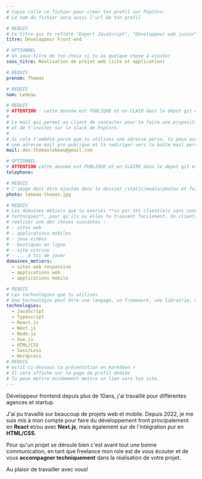 ```yaml
---
# Copie colle ce fichier pour créer ton profil sur PopCorn.
# Le nom du fichier sera aussi l'url de ton profil

# REQUIS
# Le titre qui te refléte "Expert JavaScript", "Développeur web junior"
titre: Développeur Front-end

# OPTIONNEL
# Un sous-titre de ton choix si tu as quelque chose à ajouter
sous_titre: Réalisation de projet web (site et application)

# REQUIS
prenom: Thomas

# REQUIS
nom: Lebeau

# REQUIS
# ATTENTION : cette donnée est PUBLIQUE et en CLAIR dans le dépot git et sur le site
#
# Le mail qui permet au client de contacter pour te faire une proposition de projet
# et de t'inviter sur le slack de PopCorn.
#
# Si cela t'embête parce que tu utilises une adresse perso, tu peux aussi te créer
# une adresse mail pro publique et la rediriger vers ta boîte mail perso
mail: dev.thomaslebeau@gmail.com

# OPTIONNEL
# ATTENTION cette donnée est PUBLIQUE et en CLAIRE dans le dépot git et sur le site
telephone:

# REQUIS
# l'image doit être ajoutée dans le dossier /static/media/photos et faire moins de 100ko !
photo: lebeau-thomas.jpg

# REQUIS
# Les domaines métiers que tu exerces **vu par tes client(e)s sans connaissances
# techniques**, pour qu'ils ou elles te trouvent facilement. Un client(e) veut par exemple
# réaliser une des choses suivantes :
# - sites web
# - applications mobiles
# - jeux vidéos
# - boutiques en ligne
# - site vitrine
# - ... à toi de jouer
domaines_metiers:
  - sites web responsive
  - applications web
  - applications mobile

# REQUIS
# Les technologies que tu utilises
# Une technologie peut être une langage, un framework, une librairie, un CMS ...
technologies:
  - JavaScript
  - Typescript
  - React.js
  - Next.js
  - Node.js
  - Vue.js
  - HTML/CSS
  - Sass/Less
  - Wordpress
# REQUIS
# écrit ci-dessous ta présentation en markdown ⬇️
# Il sera affiché sur ta page de profil dédiée
# Tu peux mettre évidemment mettre un lien vers ton site.
---
```


Développeur frontend depuis plus de 10ans, j'ai travaillé pour différentes agences et startup.

J'ai pu travaillé sur beaucoup de projets web et mobile. Depuis 2022, je me suis mis à mon compte pour faire du développement front principalement en **React** et/ou avec **Next.js**, mais également sur de l'intégration pur en **HTML/CSS**.

Pour qu'un projet se déroule bien c'est avant tout une bonne communication, en tant que freelance mon role est de vous écouter et de vous **accompagner techniquement** dans la réalisation de votre projet.

Au plaisir de travailler avec vous!

